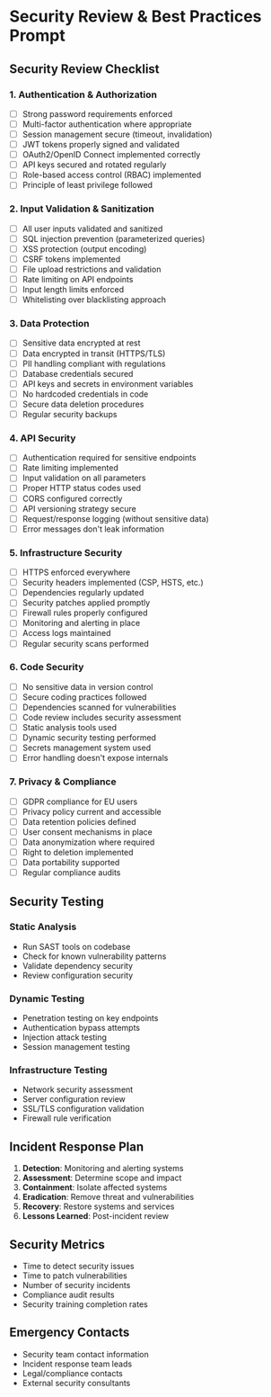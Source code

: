 # Security Review & Best Practices Prompt

<!-- Created by: claude-3-5-sonnet-20241022 -->
<!-- Last edited: 2025-08-02 18:30:33 UTC by claude-3-5-sonnet-20241022 -->

## Security Review Checklist

### 1. Authentication & Authorization

- [ ] Strong password requirements enforced
- [ ] Multi-factor authentication where appropriate
- [ ] Session management secure (timeout, invalidation)
- [ ] JWT tokens properly signed and validated
- [ ] OAuth2/OpenID Connect implemented correctly
- [ ] API keys secured and rotated regularly
- [ ] Role-based access control (RBAC) implemented
- [ ] Principle of least privilege followed

### 2. Input Validation & Sanitization

- [ ] All user inputs validated and sanitized
- [ ] SQL injection prevention (parameterized queries)
- [ ] XSS protection (output encoding)
- [ ] CSRF tokens implemented
- [ ] File upload restrictions and validation
- [ ] Rate limiting on API endpoints
- [ ] Input length limits enforced
- [ ] Whitelisting over blacklisting approach

### 3. Data Protection

- [ ] Sensitive data encrypted at rest
- [ ] Data encrypted in transit (HTTPS/TLS)
- [ ] PII handling compliant with regulations
- [ ] Database credentials secured
- [ ] API keys and secrets in environment variables
- [ ] No hardcoded credentials in code
- [ ] Secure data deletion procedures
- [ ] Regular security backups

### 4. API Security

- [ ] Authentication required for sensitive endpoints
- [ ] Rate limiting implemented
- [ ] Input validation on all parameters
- [ ] Proper HTTP status codes used
- [ ] CORS configured correctly
- [ ] API versioning strategy secure
- [ ] Request/response logging (without sensitive data)
- [ ] Error messages don't leak information

### 5. Infrastructure Security

- [ ] HTTPS enforced everywhere
- [ ] Security headers implemented (CSP, HSTS, etc.)
- [ ] Dependencies regularly updated
- [ ] Security patches applied promptly
- [ ] Firewall rules properly configured
- [ ] Monitoring and alerting in place
- [ ] Access logs maintained
- [ ] Regular security scans performed

### 6. Code Security

- [ ] No sensitive data in version control
- [ ] Secure coding practices followed
- [ ] Dependencies scanned for vulnerabilities
- [ ] Code review includes security assessment
- [ ] Static analysis tools used
- [ ] Dynamic security testing performed
- [ ] Secrets management system used
- [ ] Error handling doesn't expose internals

### 7. Privacy & Compliance

- [ ] GDPR compliance for EU users
- [ ] Privacy policy current and accessible
- [ ] Data retention policies defined
- [ ] User consent mechanisms in place
- [ ] Data anonymization where required
- [ ] Right to deletion implemented
- [ ] Data portability supported
- [ ] Regular compliance audits

## Security Testing

### Static Analysis

- Run SAST tools on codebase
- Check for known vulnerability patterns
- Validate dependency security
- Review configuration security

### Dynamic Testing

- Penetration testing on key endpoints
- Authentication bypass attempts
- Injection attack testing
- Session management testing

### Infrastructure Testing

- Network security assessment
- Server configuration review
- SSL/TLS configuration validation
- Firewall rule verification

## Incident Response Plan

1. **Detection**: Monitoring and alerting systems
2. **Assessment**: Determine scope and impact
3. **Containment**: Isolate affected systems
4. **Eradication**: Remove threat and vulnerabilities
5. **Recovery**: Restore systems and services
6. **Lessons Learned**: Post-incident review

## Security Metrics

- Time to detect security issues
- Time to patch vulnerabilities
- Number of security incidents
- Compliance audit results
- Security training completion rates

## Emergency Contacts

- Security team contact information
- Incident response team leads
- Legal/compliance contacts
- External security consultants
